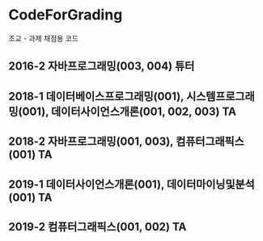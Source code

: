 # CodeForGrading

조교 - 과제 채점용 코드

## 2016-2 자바프로그래밍(003, 004) 튜터
## 2018-1 데이터베이스프로그래밍(001), 시스템프로그래밍(001), 데이터사이언스개론(001, 002, 003) TA
## 2018-2 자바프로그래밍(001, 003), 컴퓨터그래픽스(001) TA
## 2019-1 데이터사이언스개론(001), 데이터마이닝및분석(001) TA
## 2019-2 컴퓨터그래픽스(001, 002) TA
